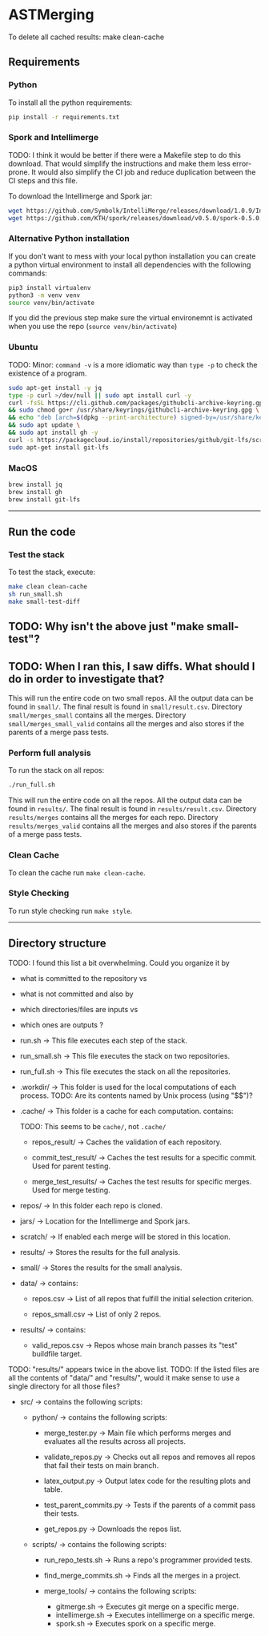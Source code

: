 # ASTMerging

To delete all cached results:
  make clean-cache

## Requirements

### Python

To install all the python requirements:

```bash
pip install -r requirements.txt
```

### Spork and Intellimerge

TODO: I think it would be better if there were a Makefile step to do this download.  That would simplify the instructions and make them less error-prone.  It would also simplify the CI job and reduce duplication between the CI steps and this file.

To download the Intellimerge and Spork jar:

```bash
wget https://github.com/Symbolk/IntelliMerge/releases/download/1.0.9/IntelliMerge-1.0.9-all.jar -P jars/
wget https://github.com/KTH/spork/releases/download/v0.5.0/spork-0.5.0.jar -O jars/spork.jar
```

### Alternative Python installation

If you don't want to mess with your local python installation you can create a python virtual environment to install all dependencies with the following commands:

```bash
pip3 install virtualenv
python3 -m venv venv
source venv/bin/activate
```

If you did the previous step make sure the virtual environemnt is activated when you use the repo (`source venv/bin/activate`)

### Ubuntu

TODO: Minor: `command -v` is a more idiomatic way than `type -p` to check the existence of a program.

```bash
sudo apt-get install -y jq
type -p curl >/dev/null || sudo apt install curl -y
curl -fsSL https://cli.github.com/packages/githubcli-archive-keyring.gpg | sudo dd of=/usr/share/keyrings/githubcli-archive-keyring.gpg \
&& sudo chmod go+r /usr/share/keyrings/githubcli-archive-keyring.gpg \
&& echo "deb [arch=$(dpkg --print-architecture) signed-by=/usr/share/keyrings/githubcli-archive-keyring.gpg] https://cli.github.com/packages stable main" | sudo tee /etc/apt/sources.list.d/github-cli.list > /dev/null \
&& sudo apt update \
&& sudo apt install gh -y
curl -s https://packagecloud.io/install/repositories/github/git-lfs/script.deb.sh | sudo bash
sudo apt-get install git-lfs
```

### MacOS

```bash
brew install jq
brew install gh
brew install git-lfs
```

---

## Run the code

### Test the stack

To test the stack, execute:

```bash
make clean clean-cache
sh run_small.sh
make small-test-diff
```
## TODO: Why isn't the above just "make small-test"?
## TODO: When I ran this, I saw diffs.  What should I do in order to investigate that?

This will run the entire code on two small repos.
All the output data can be found in `small/`.
The final result is found in `small/result.csv`.
Directory `small/merges_small` contains all the merges.
Directory `small/merges_small_valid` contains all the merges and also stores if the parents of a merge pass tests.

### Perform full analysis

To run the stack on all repos:

```bash
./run_full.sh
```

This will run the entire code on all the repos.
All the output data can be found in `results/`.
The final result is found in `results/result.csv`.
Directory `results/merges` contains all the merges for each repo.
Directory `results/merges_valid` contains all the merges and also stores if the parents of a merge pass tests.

### Clean Cache

To clean the cache run `make clean-cache`.

### Style Checking

To run style checking run `make style`.

---

## Directory structure

TODO: I found this list a bit overwhelming.
Could you organize it by
 * what is committed to the repository vs
 * what is not committed
and also by
 * which directories/files are inputs vs
 * which ones are outputs
?

* run.sh -> This file executes each step of the stack.

* run_small.sh -> This file executes the stack on two repositories.

* run_full.sh -> This file executes the stack on all the repositories.

* .workdir/ -> This folder is used for the local computations of each process.
  TODO: Are its contents named by Unix process (using "$$")?

* .cache/ -> This folder is a cache for each computation. contains:

  TODO: This seems to be `cache/`, not `.cache/`

  * repos_result/ -> Caches the validation of each repository.

  * commit_test_result/ -> Caches the test results for a specific commit. Used for parent testing.

  * merge_test_results/ -> Caches the test results for specific merges. Used for merge testing.

* repos/ -> In this folder each repo is cloned.

* jars/ -> Location for the Intellimerge and Spork jars.

* scratch/ -> If enabled each merge will be stored in this location.

* results/ -> Stores the results for the full analysis.

* small/ -> Stores the results for the small analysis.

* data/ -> contains:

  * repos.csv -> List of all repos that fulfill the initial selection criterion.

  * repos_small.csv -> List of only 2 repos.

* results/ -> contains:

  * valid_repos.csv -> Repos whose main branch passes its "test" buildfile target.

TODO: "results/" appears twice in the above list.
TODO: If the listed files are all the contents of "data/" and "results/", would it make sense to use a single directory for all those files?

* src/ -> contains the following scripts:

  * python/ -> contains the following scripts:

    * merge_tester.py -> Main file which performs merges and evaluates all the results across all projects.

    * validate_repos.py -> Checks out all repos and removes all repos that fail their tests on main branch.

    * latex_output.py -> Output latex code for the resulting plots and table.

    * test_parent_commits.py -> Tests if the parents of a commit pass their tests.

    * get_repos.py -> Downloads the repos list.

  * scripts/ -> contains the following scripts:
    * run_repo_tests.sh -> Runs a repo's programmer provided tests.

    * find_merge_commits.sh -> Finds all the merges in a project.

    * merge_tools/ -> contains the following scripts:
      * gitmerge.sh -> Executes git merge on a specific merge.
      * intellimerge.sh -> Executes intellimerge on a specific merge.
      * spork.sh -> Executes spork on a specific merge.
